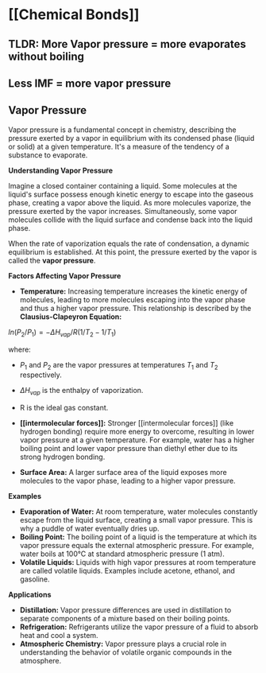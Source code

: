 # [[Chemical Bonds]]

## TLDR: More Vapor pressure = more evaporates without boiling 
## Less IMF = more vapor pressure

## Vapor Pressure

Vapor pressure is a fundamental concept in chemistry, describing the pressure exerted by a vapor in equilibrium with its condensed phase (liquid or solid) at a given temperature. It's a measure of the tendency of a substance to evaporate.

**Understanding Vapor Pressure**

Imagine a closed container containing a liquid. Some molecules at the liquid's surface possess enough kinetic energy to escape into the gaseous phase, creating a vapor above the liquid. As more molecules vaporize, the pressure exerted by the vapor increases. Simultaneously, some vapor molecules collide with the liquid surface and condense back into the liquid phase.

When the rate of vaporization equals the rate of condensation, a dynamic equilibrium is established. At this point, the pressure exerted by the vapor is called the **vapor pressure**.

**Factors Affecting Vapor Pressure**

* **Temperature:**  Increasing temperature increases the kinetic energy of molecules, leading to more molecules escaping into the vapor phase and thus a higher vapor pressure. This relationship is described by the **Clausius-Clapeyron Equation:**

$ln(P_2/P_1) = - \Delta H_{vap}/R (1/T_2 - 1/T_1)$

where:
* $P_1$ and $P_2$ are the vapor pressures at temperatures $T_1$ and $T_2$ respectively.
* $\Delta H_{vap}$ is the enthalpy of vaporization.
* R is the ideal gas constant.

* **[[intermolecular forces]]:** Stronger [[intermolecular forces]] (like hydrogen bonding) require more energy to overcome, resulting in lower vapor pressure at a given temperature. For example, water has a higher boiling point and lower vapor pressure than diethyl ether due to its strong hydrogen bonding.

* **Surface Area:** A larger surface area of the liquid exposes more molecules to the vapor phase, leading to a higher vapor pressure.

**Examples**

* **Evaporation of Water:** At room temperature, water molecules constantly escape from the liquid surface, creating a small vapor pressure. This is why a puddle of water eventually dries up.
* **Boiling Point:** The boiling point of a liquid is the temperature at which its vapor pressure equals the external atmospheric pressure. For example, water boils at 100°C at standard atmospheric pressure (1 atm).
* **Volatile Liquids:** Liquids with high vapor pressures at room temperature are called volatile liquids. Examples include acetone, ethanol, and gasoline.

**Applications**

* **Distillation:** Vapor pressure differences are used in distillation to separate components of a mixture based on their boiling points.
* **Refrigeration:** Refrigerants utilize the vapor pressure of a fluid to absorb heat and cool a system.
* **Atmospheric Chemistry:** Vapor pressure plays a crucial role in understanding the behavior of volatile organic compounds in the atmosphere.
